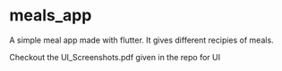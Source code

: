 # meals_app

A simple meal app made with flutter.
It gives different recipies of meals.

Checkout the UI_Screenshots.pdf given in the repo for UI
